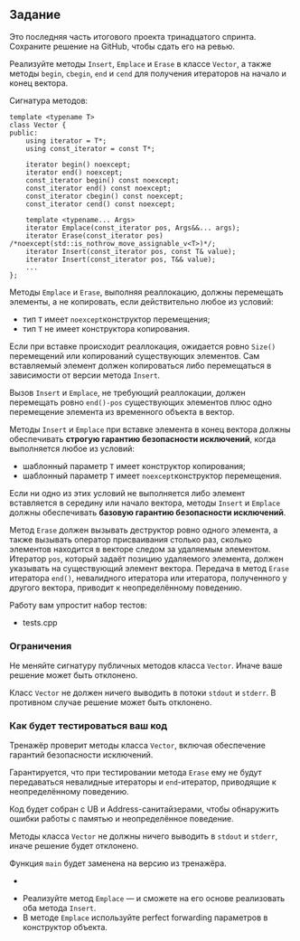 ## Задание

Это последняя часть итогового проекта тринадцатого спринта. Сохраните решение на GitHub, чтобы сдать его на ревью.

Реализуйте методы `Insert`, `Emplace` и `Erase` в классе `Vector`, а также методы `begin`, `cbegin`, `end` и `cend` для получения итераторов на начало и конец вектора.

Сигнатура методов:

```
template <typename T>
class Vector {
public:
    using iterator = T*;
    using const_iterator = const T*;

    iterator begin() noexcept;
    iterator end() noexcept;
    const_iterator begin() const noexcept;
    const_iterator end() const noexcept;
    const_iterator cbegin() const noexcept;
    const_iterator cend() const noexcept;

    template <typename... Args>
    iterator Emplace(const_iterator pos, Args&&... args);
    iterator Erase(const_iterator pos) /*noexcept(std::is_nothrow_move_assignable_v<T>)*/;
    iterator Insert(const_iterator pos, const T& value);
    iterator Insert(const_iterator pos, T&& value);
    ...
};

```

Методы `Emplace` и `Erase`, выполняя реаллокацию, должны перемещать элементы, а не копировать, если действительно любое из условий:

- тип `T` имеет `noexcept`конструктор перемещения;
- тип `T` не имеет конструктора копирования.

Если при вставке происходит реаллокация, ожидается ровно `Size()`
перемещений или копирований существующих элементов. Сам вставляемый
элемент должен копироваться либо перемещаться в зависимости от версии
метода `Insert`.

Вызов `Insert` и `Emplace`, не требующий реаллокации, должен перемещать ровно `end()-pos` существующих элементов плюс одно перемещение элемента из временного объекта в вектор.

Методы `Insert` и `Emplace` при вставке элемента в конец вектора должны обеспечивать **строгую гарантию безопасности исключений**, когда выполняется любое из условий:

- шаблонный параметр `T` имеет конструктор копирования;
- шаблонный параметр `T` имеет `noexcept`конструктор перемещения.

Если ни одно из этих условий не выполняется либо элемент вставляется в середину или начало вектора, методы `Insert` и `Emplace` должны обеспечивать **базовую гарантию безопасности исключений**.

Метод `Erase`
должен вызывать деструктор ровно одного элемента, а также вызывать
оператор присваивания столько раз, сколько элементов находится в векторе
следом за удаляемым элементом. Итератор `pos`, который задаёт позицию удаляемого элемента, должен указывать на существующий элемент вектора. Передача в метод `Erase` итератора `end()`,  невалидного итератора или итератора, полученного у другого вектора, приводит к неопределённому поведению.

Работу вам упростит набор тестов:

- tests.cpp

### Ограничения

Не меняйте сигнатуру публичных методов класса `Vector`. Иначе ваше решение может быть отклонено.

Класс `Vector` не должен ничего выводить в потоки `stdout` и `stderr`. В противном случае решение может быть отклонено.

### Как будет тестироваться ваш код

Тренажёр проверит методы класса `Vector`, включая обеспечение гарантий безопасности исключений.

Гарантируется, что при тестировании метода `Erase` ему не будут передаваться невалидные итераторы и `end`-итератор, приводящие к неопределённому поведению.

Код будет собран с UB и Address-санитайзерами, чтобы обнаружить ошибки работы с памятью и неопределённое поведение.

Методы класса `Vector` не должны ничего выводить в `stdout` и `stderr`, иначе решение будет отклонено.

Функция `main` будет заменена на версию из тренажёра.

+

- Реализуйте метод `Emplace` — и сможете на его основе реализовать оба метода `Insert`.
- В методе `Emplace` используйте perfect forwarding параметров в конструктор объекта.